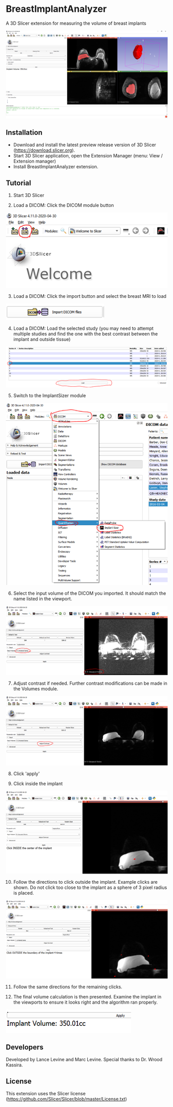 # BreastImplantAnalyzer
A 3D Slicer extension for measuring the volume of breast implants

![Alt text](Screenshot01.PNG?raw=true "BreastImplantAnalyzer User Interface")

## Installation

* Download and install the latest preview release version of 3D Slicer (https://download.slicer.org).
* Start 3D Slicer application, open the Extension Manager (menu: View / Extension manager)
* Install BreastImplantAnalyzer extension.

## Tutorial

1. Start 3D Slicer

2. Load a DICOM: Click the DICOM module button

![Alt text](img/DICOM.PNG?raw=true "Load DICOM")

3. Load a DICOM: Click the import button and select the breast MRI to load

![Alt text](img/Import.PNG?raw=true "Import DICOM")

4. Load a DICOM: Load the selected study (you may need to attempt multiple studies and find the one with the best contrast between the implant and outside tissue)

![Alt text](img/Load.PNG?raw=true "Load DICOM")

5. Switch to the ImplantSizer module

![Alt text](img/module.PNG?raw=true "Switch to module")

6. Select the input volume of the DICOM you imported. It should match the name listed in the viewport.

![Alt text](img/input.PNG?raw=true "Select input volume")

7. Adjust contrast if needed. Further contrast modifications can be made in the Volumes module.

![Alt text](img/adjust.PNG?raw=true "Select input volume")

8. Click 'apply'

9. Click inside the implant

![Alt text](img/inside.PNG?raw=true "Select inside the implant")

10. Follow the directions to click outside the implant. Example clicks are shown. Do not click too close to the implant as a sphere of 3 pixel radius is placed.

![Alt text](img/outside.PNG?raw=true "Select inside the implant")

11. Follow the same directions for the remaining clicks.

12. The final volume calculation is then presented. Examine the implant in the viewports to ensure it looks right and the algorithm ran properly.

![Alt text](img/volume.PNG?raw=true "The final volume calculation")


## Developers
Developed by Lance Levine and Marc Levine. Special thanks to Dr. Wrood Kassira.

## License
This extension uses the Slicer license (https://github.com/Slicer/Slicer/blob/master/License.txt)
